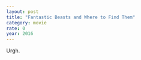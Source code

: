 ```yaml
---
layout: post
title: "Fantastic Beasts and Where to Find Them"
category: movie
rate: 0
year: 2016
---
```


Urgh.
